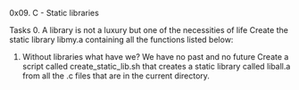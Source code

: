 0x09. C - Static libraries

Tasks
0. A library is not a luxury but one of the necessities of life
	Create the static library libmy.a containing all the functions listed below:
1. Without libraries what have we? We have no past and no future
	Create a script called create_static_lib.sh that creates a static library called liball.a from all the .c files that are in the current directory.
